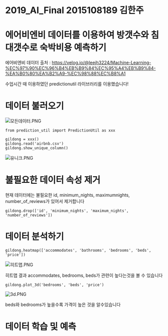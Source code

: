 # 2019_AI_Final 2015108189 김한주

# 에어비엔비 데이터를 이용하여 방갯수와 침대갯수로 숙박비용 예측하기
에어비엔비 데이터 출처 : https://velog.io/@leejh3224/Machine-Learning-%EC%97%90%EC%96%B4%EB%B9%84%EC%95%A4%EB%B9%84-%EA%B0%80%EA%B2%A9-%EC%98%88%EC%B8%A1

수업시간 때 이용하였던 predictionutil 라이브러리를 이용했습니다!

# 데이터 불러오기

![모든데이터.PNG](C:\Users\vbcjv\Desktop\인공지능마지막/모든데이터.PNG)


```
from prediction_util import PredictionUtil as xxx

gildong = xxx()
gildong.read('airbnb.csv')
gildong.show_unique_column()
```

![유니크.PNG](C:\Users\vbcjv\Desktop\인공지능마지막/유니크.PNG)

# 불필요한 데이터 속성 제거

현재 데이터에는 불필요한 id, minimum_nights, maximumnights, number_of_reviews가 있어서 제거합니다

`
gildong.drop(['id', 'minimum_nights', 'maximum_nights', 'number_of_reviews'])
`

# 데이터 분석하기

`
gildong.heatmap(['accommodates', 'bathrooms', 'bedrooms', 'beds', 'price'])
`

![히트맵.PNG](C:\Users\vbcjv\Desktop\인공지능마지막/히트맵.PNG)

히트맵 결과 accommodates, bedrooms, beds가 관련이 높다는것을 볼 수 있습니다

`
gildong.plot_3d('bedrooms', 'beds', 'price')
`

![3d.PNG](C:\Users\vbcjv\Desktop\인공지능마지막/3d.PNG)

beds와 bedrooms가 높을수록 가격이 높은 것을 알수있습니다

# 데이터 학습 및 예측

